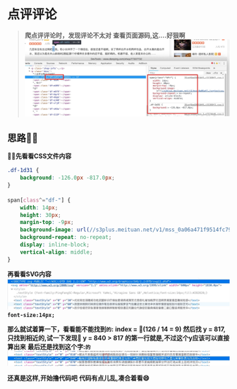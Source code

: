 # 点评评论

> **爬点评评论时，发现评论不太对**
> **查看页面源码,这....好狠啊**
![图片](comment.jpg)


## 思路

**先看看CSS文件内容**
```css
.df-1d31 {
    background: -126.0px -817.0px;
}

span[class^="df-"] {
    width: 14px;
    height: 30px;
    margin-top: -9px;
    background-image: url(//s3plus.meituan.net/v1/mss_0a06a471f9514fc79c981b5466f56b91/svgtextcss/9b3ced441245730faf7a042749044cad.svg);
    background-repeat: no-repeat;
    display: inline-block;
    vertical-align: middle;
}
```
**再看看SVG内容**
![SVG](svg.jpg)
**`font-size:14px;`**

**那么就试着算一下，看看能不能找到`的`:**
**index = (126 / 14 = 9)**
**然后找 y = 817,只找到相近的,试一下发现 y = 840 > 817 的第一行就是,不过这个y应该可以直接算出来**
**最后还是找到这个字:`的`**
![817](817.jpg)

**还真是这样,开始撸代码吧**
**代码有点儿乱,凑合着看😄**

